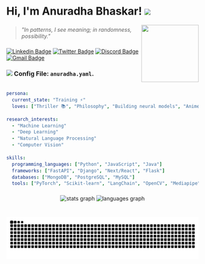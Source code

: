 <h1> Hi, I'm Anuradha Bhaskar! <img src="https://media.giphy.com/media/mGcNjsfWAjY5AEZNw6/giphy.gif" width="70"></h1>
<img align='right' src="https://i.imgflip.com/65efzo.gif" width="150" height="150" >


###

> *"In patterns, I see meaning; in randomness, possibility."*

###



[![Linkedin Badge](https://img.shields.io/badge/-LinkedIn-blue?style=flat-square&logo=Linkedin&logoColor=white&link=https://www.linkedin.com/in/anuradha-bhaskar/)](https://www.linkedin.com/in/anuradha-bhaskar/)
[![Twitter Badge](https://img.shields.io/badge/-Twitter-1DA1F2?style=flat-square&logo=Twitter&logoColor=white&link=https://x.com/anurdhaaa)](https://x.com/anurdhaaa)
[![Discord Badge](https://img.shields.io/badge/-Discord-7289DA?style=flat-square&logo=discord&logoColor=white&link=https://discord.com/users/tech_cat)](https://discord.com/users/tech_cat)
[![Gmail Badge](https://img.shields.io/badge/-Gmail-d14836?style=flat-square&logo=Gmail&logoColor=white&link=mailto:anuradha.t.bhaskar@gmail.com)](mailto:anuradha.t.bhaskar@gmail.com)

###

### <img src="https://media.giphy.com/media/VgCDAzcKvsR6OM0uWg/giphy.gif" width="50"> Config File: `anuradha.yaml`.  

```yaml

persona:
  current_state: "Training ⚡"
  loves: ["Thriller 📚", "Philosophy", "Building neural models", "Anime"]

research_interests:
  - "Machine Learning"
  - "Deep Learning"
  - "Natural Language Processing"
  - "Computer Vision"

skills:
  programming_languages: ["Python", "JavaScript", "Java"]
  frameworks: ["FastAPI", "Django", "Next/React", "Flask"]
  databases: ["MongoDB", "PostgreSQL", "MySQL"]
  tools: ["PyTorch", "Scikit-learn", "LangChain", "OpenCV", "Mediapipe", "HuggingFace"]

```


###



###

<div align="center">
  <img src="https://github-readme-stats.vercel.app/api?username=Anuradha-bhaskar&hide_title=false&hide_rank=false&show_icons=true&include_all_commits=true&count_private=true&disable_animations=false&theme=gotham&locale=en&hide_border=false" height='165' alt="stats graph"  />
  <img src="https://github-readme-stats.vercel.app/api/top-langs?username=anuradha-bhaskar&locale=en&hide_title=false&layout=compact&card_width=320&langs_count=5&theme=gotham&hide_border=false" height='300'  alt="languages graph"  />
</div>



###



###
<br clear="both">
<div align="center">
<img src="https://raw.githubusercontent.com/anuradha-bhaskar/anuradha-bhaskar/output/snake.svg" alt="Snake animation" />
</div>

###

